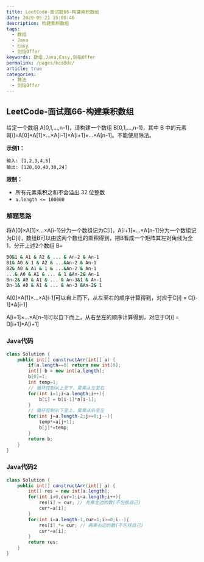 ```yaml
---
title: LeetCode-面试题66-构建乘积数组
date: 2020-05-21 15:08:46
description: 构建乘积数组
tags: 
  - 数组
  - Java
  - Easy
  - 剑指Offer
keywords: 数组,Java,Easy,剑指Offer
permalink: /pages/bcd8dc/
article: true
categories: 
  - 算法
  - 剑指Offer
---
```


## LeetCode-面试题66-构建乘积数组

给定一个数组 A[0,1,…,n-1]，请构建一个数组 B[0,1,…,n-1]，其中 B 中的元素 B[i]=A[0]×A[1]×…×A[i-1]×A[i+1]×…×A[n-1]。不能使用除法。

 <!--more-->

**示例1：**

```
输入: [1,2,3,4,5]
输出: [120,60,40,30,24]
```

**限制：**

- 所有元素乘积之和不会溢出 32 位整数
- `a.length <= 100000`

### 解题思路

将A[0]×A[1]×…×A[i-1]分为一个数组记为C[i]，A[i+1]×…×A[n-1]分为一个数组记为D[i]，数组B可以由这两个数组的乘积得到，把B看成一个矩阵其左对角线为全1，分开上述2个数组
B=
```bash
B0&1 & A1 & A2 & ... & An-2 & An-1
B1& A0 & 1 & A2 & ...&An-2 & An-1
B2& A0 & A1 & 1 & ...&An-2 & An-1
...& A0 & A1 & ... & 1 &An-2& An-1
Bn-2& A0 & A1 & ... & An-3&1 & An-1
Bn-1& A0 & A1 & ... & An-3 &An-2& 1
```
A[0]×A[1]×…×A[i-1]可以自上而下，从左至右的顺序计算得到，对应于C[i] = C[i-1]*A[i-1]

A[i+1]×…×A[n-1]可以自下而上，从右至左的顺序计算得到，对应于D[i] = D[i+1]*A[i+1]

### Java代码

```java
class Solution {
    public int[] constructArr(int[] a) {
        if(a.length==0) return new int[0];
        int[] b = new int[a.length];
        b[0]=1;
        int temp=1;
        // 循环控制从上至下，累乘从左至右
        for(int i=1;i<a.length;i++){
            b[i] = b[i-1]*a[i-1];
        }
        // 循环控制从下至上，累乘从右至左
        for(int j=a.length-2;j>=0;j--){
            temp*=a[j+1];
            b[j]*=temp;
        }
        return b;
    }
}
```
### Java代码2

```java
class Solution {
    public int[] constructArr(int[] a) {
        int[] res = new int[a.length];
        for(int i=0,cur=1;i<a.length;i++){
            res[i] = cur; // 先乘左边的数(不包括自己)
            cur*=a[i];
        }
        for(int i=a.length-1,cur=1;i>=0;i--){
            res[i] *= cur; // 再乘右边的数(不包括自己)
            cur*=a[i];
        }
        return res;
    }
}
```

